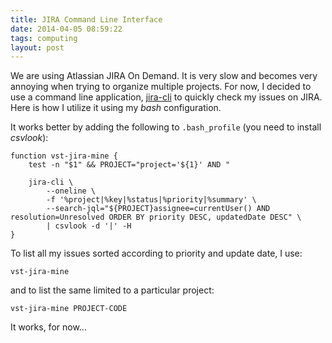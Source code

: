 ```yaml
---
title: JIRA Command Line Interface
date: 2014-04-05 08:59:22
tags: computing
layout: post
---
```


We are using Atlassian JIRA On Demand. It is very slow and becomes
very annoying when trying to organize multiple projects. For now, I
decided to use a command line application,
[jira-cli](https://pypi.python.org/pypi/jira-cli) to quickly check my
issues on JIRA. Here is how I utilize it using my *bash*
configuration.

<!-- more -->

It works better by adding the following to `.bash_profile` (you need
to install *csvlook*):

    function vst-jira-mine {
        test -n "$1" && PROJECT="project='${1}' AND "

        jira-cli \
            --oneline \
            -f '%project|%key|%status|%priority|%summary' \
            --search-jql="${PROJECT}assignee=currentUser() AND resolution=Unresolved ORDER BY priority DESC, updatedDate DESC" \
            | csvlook -d '|' -H
    }

To list all my issues sorted according to priority and update date, I
use:

    vst-jira-mine

and to list the same limited to a particular project:

    vst-jira-mine PROJECT-CODE

It works, for now...
